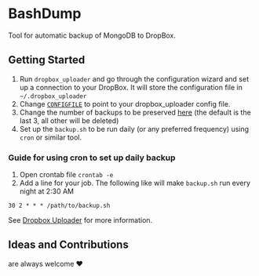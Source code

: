 # BashDump
Tool for automatic backup of MongoDB to DropBox.

## Getting Started

1. Run `dropbox_uploader` and go through the configuration wizard and set up a connection to your DropBox. It will store the configuration file in `~/.dropbox_uploader`
2. Change [`CONFIGFILE`](https://github.com/Noxdew/bashdump/blob/master/backup.sh#L4) to point to your dropbox_uploader config file.
3. Change the number of backups to be preserved [here](https://github.com/Noxdew/bashdump/blob/master/backup.sh#L19) (the default is the last 3, all other will be deleted)
4. Set up the `backup.sh` to be run daily (or any preferred frequency) using `cron` or similar tool.

### Guide for using cron to set up daily backup

1. Open crontab file `crontab -e`
2. Add a line for your job. The following like will make `backup.sh` run every night at 2:30 AM

  `30 2 * * * /path/to/backup.sh`

See [Dropbox Uploader](https://github.com/andreafabrizi/Dropbox-Uploader) for more information.

## Ideas and Contributions
are always welcome :heart:
